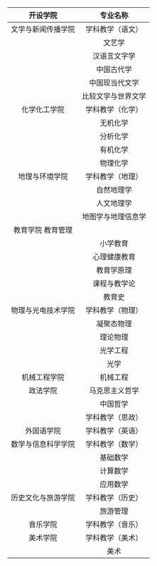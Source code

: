 | 开设学院 | 专业名称 |
| :---: | :---: |
| 文学与新闻传播学院 | 学科教学（语文）  |
| | 文艺学 |
| | 汉语言文字学 |
| | 中国古代学|
| | 中国现当代文学|
| | 比较文学与世界文学|
| 化学化工学院 | 学科教学（化学） |
| | 无机化学 |
| | 分析化学 |
| | 有机化学 |
| | 物理化学 |
| 地理与环境学院 | 学科教学（地理） |
| | 自然地理学 |
| | 人文地理学 |
| | 地图学与地理信息学 |
教育学院		教育管理 |
| | 小学教育 |
| | 心理健康教育 |
| | 教育学原理 |
| | 课程与教学论 |
| | 教育史 |
物理与光电技术学院 | 学科教学（物理） |
| | 凝聚态物理 |
| | 理论物理 |
| | 光学工程 |
| | 光学 |
机械工程学院 | 机械工程 |
政法学院 | 马克思主义哲学 |
| | 中国哲学 |
| | 学科教学（思政） |
外国语学院 | 学科教学（英语） |
数学与信息科学学院 | 学科教学（数学） |
| | 基础数学 |
| | 计算数学 |
| | 应用数学 |
历史文化与旅游学院 | 学科教学（历史） |
| | 旅游管理 |
音乐学院 | 学科教学（音乐） |
美术学院 | 学科教学（美术） |
| | 美术 |